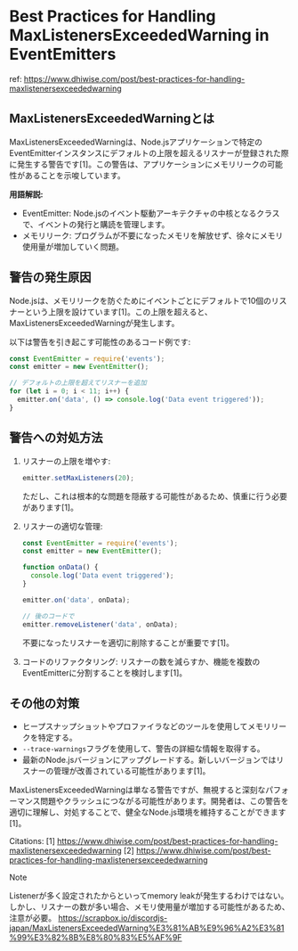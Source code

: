 # Best Practices for Handling MaxListenersExceededWarning in EventEmitters

ref: <https://www.dhiwise.com/post/best-practices-for-handling-maxlistenersexceededwarning>

## MaxListenersExceededWarningとは

MaxListenersExceededWarningは、Node.jsアプリケーションで特定のEventEmitterインスタンスにデフォルトの上限を超えるリスナーが登録された際に発生する警告です[1]。この警告は、アプリケーションにメモリリークの可能性があることを示唆しています。

**用語解説:**

- EventEmitter: Node.jsのイベント駆動アーキテクチャの中核となるクラスで、イベントの発行と購読を管理します。
- メモリリーク: プログラムが不要になったメモリを解放せず、徐々にメモリ使用量が増加していく問題。

## 警告の発生原因

Node.jsは、メモリリークを防ぐためにイベントごとにデフォルトで10個のリスナーという上限を設けています[1]。この上限を超えると、MaxListenersExceededWarningが発生します。

以下は警告を引き起こす可能性のあるコード例です:

```javascript
const EventEmitter = require('events');
const emitter = new EventEmitter();

// デフォルトの上限を超えてリスナーを追加
for (let i = 0; i < 11; i++) {
  emitter.on('data', () => console.log('Data event triggered'));
}
```

## 警告への対処方法

1. リスナーの上限を増やす:

   ```javascript
   emitter.setMaxListeners(20);
   ```

   ただし、これは根本的な問題を隠蔽する可能性があるため、慎重に行う必要があります[1]。

2. リスナーの適切な管理:

   ```javascript
   const EventEmitter = require('events');
   const emitter = new EventEmitter();

   function onData() {
     console.log('Data event triggered');
   }

   emitter.on('data', onData);

   // 後のコードで
   emitter.removeListener('data', onData);
   ```

   不要になったリスナーを適切に削除することが重要です[1]。

3. コードのリファクタリング:
   リスナーの数を減らすか、機能を複数のEventEmitterに分割することを検討します[1]。

## その他の対策

- ヒープスナップショットやプロファイラなどのツールを使用してメモリリークを特定する。
- `--trace-warnings`フラグを使用して、警告の詳細な情報を取得する。
- 最新のNode.jsバージョンにアップグレードする。新しいバージョンではリスナーの管理が改善されている可能性があります[1]。

MaxListenersExceededWarningは単なる警告ですが、無視すると深刻なパフォーマンス問題やクラッシュにつながる可能性があります。開発者は、この警告を適切に理解し、対処することで、健全なNode.js環境を維持することができます[1]。

Citations:
[1] <https://www.dhiwise.com/post/best-practices-for-handling-maxlistenersexceededwarning>
[2] <https://www.dhiwise.com/post/best-practices-for-handling-maxlistenersexceededwarning>

> [!NOTE]
> Listenerが多く設定されたからといってmemory leakが発生するわけではない。しかし、リスナーの数が多い場合、メモリ使用量が増加する可能性があるため、注意が必要。
> <https://scrapbox.io/discordjs-japan/MaxListenersExceededWarning%E3%81%AB%E9%96%A2%E3%81%99%E3%82%8B%E8%80%83%E5%AF%9F>
